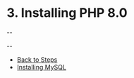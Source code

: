 # 3. Installing PHP 8.0

--


--
* [Back to Steps](../Steps_Taken.md)
* [Installing MySQL](./04_MySQL.md)
